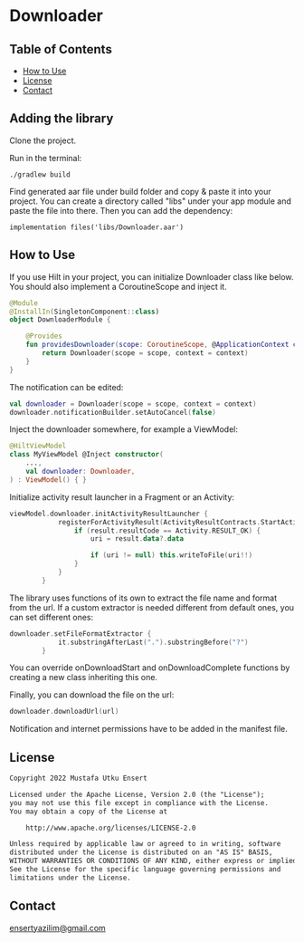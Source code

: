 # Downloader

## Table of Contents
* [How to Use](#how-to-use)
* [License](#license)
* [Contact](#contact)

## Adding the library
Clone the project.

Run in the terminal:
```
./gradlew build
```
Find generated aar file under build folder and copy & paste it into your project. You can create a directory called "libs" under your app module and paste the file into there.
Then you can add the dependency:

```
implementation files('libs/Downloader.aar')
```

## How to Use
If you use Hilt in your project, you can initialize Downloader class like below. You should also implement a CoroutineScope and inject it.

```kotlin
@Module
@InstallIn(SingletonComponent::class)
object DownloaderModule {

    @Provides
    fun providesDownloader(scope: CoroutineScope, @ApplicationContext context: Context): Downloader {
        return Downloader(scope = scope, context = context)
    }
}
```
The notification can be edited:
```kotlin
val downloader = Downloader(scope = scope, context = context)
downloader.notificationBuilder.setAutoCancel(false)
```

Inject the downloader somewhere, for example a ViewModel:
```kotlin
@HiltViewModel
class MyViewModel @Inject constructor(
    ...,
    val downloader: Downloader,
) : ViewModel() { }
```
Initialize activity result launcher in a Fragment or an Activity:
```kotlin
viewModel.downloader.initActivityResultLauncher {
            registerForActivityResult(ActivityResultContracts.StartActivityForResult()) { result ->
                if (result.resultCode == Activity.RESULT_OK) {
                    uri = result.data?.data

                    if (uri != null) this.writeToFile(uri!!)
                }
            }
        }
```

The library uses functions of its own to extract the file name and format from the url.
If a custom extractor is needed different from default ones, you can set different ones:
```kotlin
downloader.setFileFormatExtractor {
            it.substringAfterLast(".").substringBefore("?")
        }
```

You can override onDownloadStart and onDownloadComplete functions by creating a new class inheriting this one.

Finally, you can download the file on the url:
```kotlin
downloader.downloadUrl(url)
```

Notification and internet permissions have to be added in the manifest file.

## License
```xml
Copyright 2022 Mustafa Utku Ensert

Licensed under the Apache License, Version 2.0 (the "License");
you may not use this file except in compliance with the License.
You may obtain a copy of the License at

    http://www.apache.org/licenses/LICENSE-2.0

Unless required by applicable law or agreed to in writing, software
distributed under the License is distributed on an "AS IS" BASIS,
WITHOUT WARRANTIES OR CONDITIONS OF ANY KIND, either express or implied.
See the License for the specific language governing permissions and
limitations under the License.
```

## Contact
[ensertyazilim@gmail.com](#)
